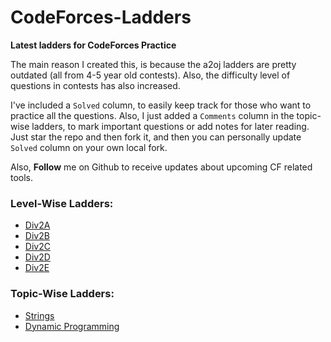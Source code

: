# CodeForces-Ladders
**Latest ladders for CodeForces Practice**


The main reason I created this, is because the a2oj ladders are pretty outdated (all from 4-5 year old contests). 
Also, the difficulty level of questions in contests has also increased.

I've included a `Solved` column, to easily keep track for those who want to practice all the questions. 
Also, I just added a `Comments` column in the topic-wise ladders, to mark important questions or add notes for later reading. 
Just star the repo and then fork it, and then you can personally update `Solved` column on your own local fork. 

Also, **Follow** me on Github to receive updates about upcoming CF related tools.

### Level-Wise Ladders:
* [Div2A](https://github.com/VivekGupta137/CodeForces-Ladders/blob/master/div2A.md)
* [Div2B](https://github.com/VivekGupta137/CodeForces-Ladders/blob/master/div2B.md)
* [Div2C](https://github.com/VivekGupta137/CodeForces-Ladders/blob/master/div2C.md)
* [Div2D](https://github.com/VivekGupta137/CodeForces-Ladders/blob/master/div2D.md)
* [Div2E](https://github.com/VivekGupta137/CodeForces-Ladders/blob/master/div2E.md)

### Topic-Wise Ladders:
* [Strings](https://github.com/VivekGupta137/CodeForces-Ladders/blob/master/strings.md)
* [Dynamic Programming](https://github.com/VivekGupta137/CodeForces-Ladders/blob/master/dynamicProgramming.md)
